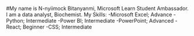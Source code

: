 #My name is N-nyiimock Bitanyanmi, Microsoft Learn Student Ambassador. I am a data analyst, Biochemist.
My Skills:
-Microsoft Excel; Advance
-Python; Intermediate
-Power BI; Intermediate
-PowerPoint; Advanced
-React; Beginner
-CSS; Intermediate
